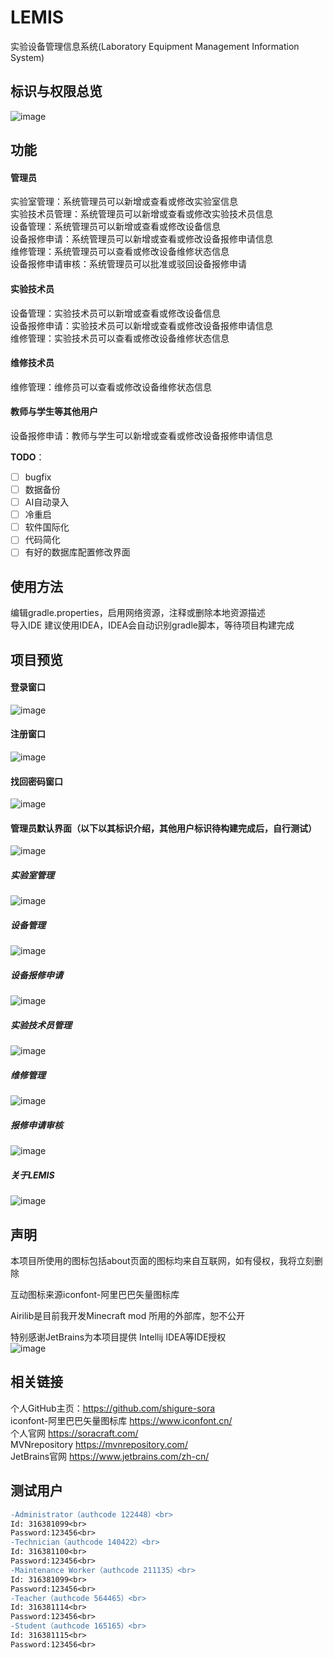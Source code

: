 # LEMIS
实验设备管理信息系统(Laboratory Equipment Management Information System)

## 标识与权限总览
![image](https://user-images.githubusercontent.com/60839179/127882028-10d8dc94-cce9-4745-bdcb-8356026a809e.png)

## 功能
#### 管理员
实验室管理：系统管理员可以新增或查看或修改实验室信息<br>
实验技术员管理：系统管理员可以新增或查看或修改实验技术员信息<br>
设备管理：系统管理员可以新增或查看或修改设备信息<br>
设备报修申请：系统管理员可以新增或查看或修改设备报修申请信息<br>
维修管理：系统管理员可以查看或修改设备维修状态信息<br>
设备报修申请审核：系统管理员可以批准或驳回设备报修申请<br>
#### 实验技术员
设备管理：实验技术员可以新增或查看或修改设备信息<br>
设备报修申请：实验技术员可以新增或查看或修改设备报修申请信息<br>
维修管理：实验技术员可以查看或修改设备维修状态信息<br>
#### 维修技术员
维修管理：维修员可以查看或修改设备维修状态信息<br>
#### 教师与学生等其他用户
设备报修申请：教师与学生可以新增或查看或修改设备报修申请信息<br>

**TODO**：
  - [ ] bugfix
  - [ ] 数据备份
  - [ ] AI自动录入
  - [ ] 冷重启
  - [ ] 软件国际化
  - [ ] 代码简化
  - [ ] 有好的数据库配置修改界面

## 使用方法
编辑gradle.properties，启用网络资源，注释或删除本地资源描述<br>
导入IDE 建议使用IDEA，IDEA会自动识别gradle脚本，等待项目构建完成<br>

## 项目预览

#### 登录窗口
![image](https://user-images.githubusercontent.com/60839179/127880249-f528cec4-c0a4-433c-832b-bc4680210aab.png)
#### 注册窗口
![image](https://user-images.githubusercontent.com/60839179/127880343-801a9fdd-eb72-4e7b-9ff9-30068baa5b69.png)
#### 找回密码窗口
![image](https://user-images.githubusercontent.com/60839179/127880404-36d51f18-f5ed-4a64-9311-df6626c13f5d.png)
#### 管理员默认界面（以下以其标识介绍，其他用户标识待构建完成后，自行测试）
![image](https://user-images.githubusercontent.com/60839179/127880463-ebd4050b-ed41-4017-977b-7e99beda90fb.png)
##### 实验室管理
![image](https://user-images.githubusercontent.com/60839179/127880656-460ee83f-8507-499d-8912-61027ccfd439.png)
##### 设备管理
![image](https://user-images.githubusercontent.com/60839179/127880726-d228a4f0-1893-49af-bcfe-a57011962d14.png)
##### 设备报修申请
![image](https://user-images.githubusercontent.com/60839179/127880780-34d5d83a-37e9-4865-9346-19436456a44a.png)
##### 实验技术员管理
![image](https://user-images.githubusercontent.com/60839179/127880821-8fa37df4-98ac-43ae-8b93-14292ee8b434.png)
##### 维修管理
![image](https://user-images.githubusercontent.com/60839179/127880885-9751726f-9c45-4be9-93d2-f3e710393cde.png)
##### 报修申请审核
![image](https://user-images.githubusercontent.com/60839179/127880993-ea8287db-db47-4d62-94ff-7305434915a9.png)
##### 关于LEMIS
![image](https://user-images.githubusercontent.com/60839179/127881043-f6827cb1-7604-4166-baa4-7cfa272a730f.png)

## 声明
本项目所使用的图标包括about页面的图标均来自互联网，如有侵权，我将立刻删除<br>

互动图标来源iconfont-阿里巴巴矢量图标库<br>

Airilib是目前我开发Minecraft mod 所用的外部库，恕不公开<br>

特别感谢JetBrains为本项目提供 Intellij IDEA等IDE授权<br>
![image](https://user-images.githubusercontent.com/60839179/127881222-51f94199-abe3-478f-82cb-bec8119ba1c7.png)

## 相关链接
个人GitHub主页：https://github.com/shigure-sora <br>
iconfont-阿里巴巴矢量图标库 https://www.iconfont.cn/ <br>
个人官网 https://soracraft.com/ <br>
MVNrepository https://mvnrepository.com/ <br>
JetBrains官网 https://www.jetbrains.com/zh-cn/ <br>

## 测试用户
```diff
-Administrator（authcode 122448）<br>
Id: 316381099<br>
Password:123456<br>
-Technician（authcode 140422）<br>
Id: 316381100<br>
Password:123456<br>
-Maintenance Worker（authcode 211135）<br>
Id: 316381099<br>
Password:123456<br>
-Teacher（authcode 564465）<br>
Id: 316381114<br>
Password:123456<br>
-Student（authcode 165165）<br>
Id: 316381115<br>
Password:123456<br>
